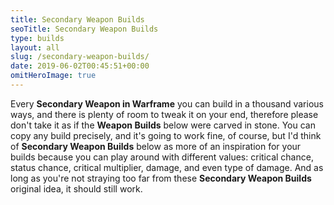```yaml
---
title: Secondary Weapon Builds
seoTitle: Secondary Weapon Builds
type: builds
layout: all
slug: /secondary-weapon-builds/
date: 2019-06-02T00:45:51+00:00
omitHeroImage: true
---
```

Every **Secondary Weapon in Warframe** you can build in a thousand various ways, and there is plenty of room to tweak it on your end, therefore please don't take it as if the **Weapon Builds** below were carved in stone. You can copy any build precisely, and it's going to work fine, of course, but I'd think of **Secondary Weapon Builds** below as more of an inspiration for your builds because you can play around with different values: critical chance, status chance, critical multiplier, damage, and even type of damage. And as long as you're not straying too far from these **Secondary Weapon Builds** original idea, it should still work.